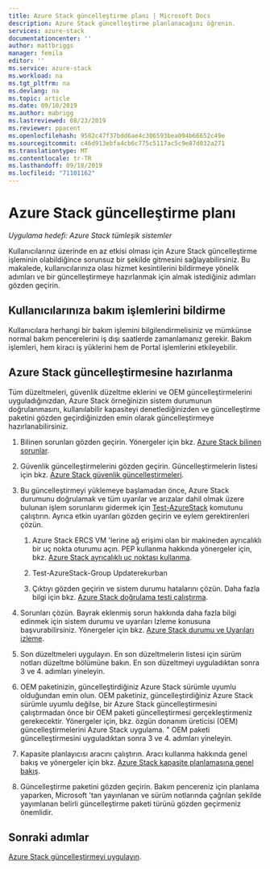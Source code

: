 ```yaml
---
title: Azure Stack güncelleştirme planı | Microsoft Docs
description: Azure Stack güncelleştirme planlanacağını öğrenin.
services: azure-stack
documentationcenter: ''
author: mattbriggs
manager: femila
editor: ''
ms.service: azure-stack
ms.workload: na
ms.tgt_pltfrm: na
ms.devlang: na
ms.topic: article
ms.date: 09/10/2019
ms.author: mabrigg
ms.lastreviewed: 08/23/2019
ms.reviewer: ppacent
ms.openlocfilehash: 9582c47f37bdd6ae4c306593bea094b66652c49e
ms.sourcegitcommit: c46d913ebfa4cb6c775c5117ac5c9e87d032a271
ms.translationtype: MT
ms.contentlocale: tr-TR
ms.lasthandoff: 09/18/2019
ms.locfileid: "71101162"
---
```

# <a name="plan-for-an-azure-stack-update"></a>Azure Stack güncelleştirme planı

*Uygulama hedefi: Azure Stack tümleşik sistemler*

Kullanıcılarınız üzerinde en az etkisi olması için Azure Stack güncelleştirme işleminin olabildiğince sorunsuz bir şekilde gitmesini sağlayabilirsiniz. Bu makalede, kullanıcılarınıza olası hizmet kesintilerini bildirmeye yönelik adımları ve bir güncelleştirmeye hazırlanmak için almak istediğiniz adımları gözden geçirin.

## <a name="notify-your-users-of-maintenance-operations"></a>Kullanıcılarınıza bakım işlemlerini bildirme

Kullanıcılara herhangi bir bakım işlemini bilgilendirmelisiniz ve mümkünse normal bakım pencerelerini iş dışı saatlerde zamanlamanız gerekir. Bakım işlemleri, hem kiracı iş yüklerini hem de Portal işlemlerini etkileyebilir.

## <a name="prepare-for-an-azure-stack-update"></a>Azure Stack güncelleştirmesine hazırlanma

Tüm düzeltmeleri, güvenlik düzeltme eklerini ve OEM güncelleştirmelerini uyguladığınızdan, Azure Stack örneğinizin sistem durumunun doğrulanmasını, kullanılabilir kapasiteyi denetlediğinizden ve güncelleştirme paketini gözden geçirdiğinizden emin olarak güncelleştirmeye hazırlanabilirsiniz.

1. Bilinen sorunları gözden geçirin. Yönergeler için bkz. [Azure Stack bilinen sorunlar](https://docs.microsoft.com/azure-stack/operator/release-notes.md).

2. Güvenlik güncelleştirmelerini gözden geçirin. Güncelleştirmelerin listesi için bkz. [Azure Stack güvenlik güncelleştirmeleri](https://docs.microsoft.com/azure-stack/operator/release-notes-security-updates.md).

3. Bu güncelleştirmeyi yüklemeye başlamadan önce, Azure Stack durumunu doğrulamak ve tüm uyarılar ve arızalar dahil olmak üzere bulunan işlem sorunlarını gidermek için [Test-AzureStack](https://docs.microsoft.com/azure-stack/operator/azure-stack-diagnostic-test) komutunu çalıştırın. Ayrıca etkin uyarıları gözden geçirin ve eylem gerektirenleri çözün.

    1. Azure Stack ERCS VM 'lerine ağ erişimi olan bir makineden ayrıcalıklı bir uç nokta oturumu açın. PEP kullanma hakkında yönergeler için, bkz. [Azure Stack ayrıcalıklı uç noktası kullanma](https://docs.microsoft.com/azure-stack/operator/azure-stack-privileged-endpoint).

    2. Test-AzureStack-Group Updaterekurban

    3. Çıktıyı gözden geçirin ve sistem durumu hatalarını çözün. Daha fazla bilgi için bkz. [Azure Stack doğrulama testi çalıştırma](https://docs.microsoft.com/azure-stack/operator/azure-stack-diagnostic-test).

4. Sorunları çözün. Bayrak eklenmiş sorun hakkında daha fazla bilgi edinmek için sistem durumu ve uyarıları Izleme konusuna başvurabilirsiniz. Yönergeler için bkz. [Azure Stack durumu ve Uyarıları izleme](https://docs.microsoft.com/azure-stack/operator/azure-stack-monitor-health).

5. Son düzeltmeleri uygulayın. En son düzeltmelerin listesi için sürüm notları düzeltme bölümüne bakın. En son düzeltmeyi uyguladıktan sonra 3 ve 4. adımları yineleyin.

6. OEM paketinizin, güncelleştirdiğiniz Azure Stack sürümle uyumlu olduğundan emin olun. OEM paketiniz, güncelleştirdiğiniz Azure Stack sürümle uyumlu değilse, bir Azure Stack güncelleştirmesini çalıştırmadan önce bir OEM paketi güncelleştirmesi gerçekleştirmeniz gerekecektir. Yönergeler için, bkz. özgün donanım üreticisi (OEM) güncelleştirmelerini Azure Stack uygulama. " OEM paketi güncelleştirmesini uyguladıktan sonra 3 ve 4. adımları yineleyin.

7. Kapasite planlayıcısı aracını çalıştırın. Aracı kullanma hakkında genel bakış ve yönergeler için bkz. [Azure Stack kapasite planlamasına genel bakış](https://docs.microsoft.com/azure-stack/operator/azure-stack-capacity-planning-overview).

8. Güncelleştirme paketini gözden geçirin. Bakım pencereniz için planlama yaparken, Microsoft 'tan yayınlanan ve sürüm notlarında çağrılan şekilde yayımlanan belirli güncelleştirme paketi türünü gözden geçirmeniz önemlidir.

## <a name="next-steps"></a>Sonraki adımlar

[Azure Stack güncelleştirmeyi uygulayın](azure-stack-apply-updates.md).

